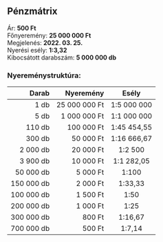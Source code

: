 ## Pénzmátrix

Ár: **500 Ft**<br/>
Főnyeremény: **25 000 000 Ft**<br/>
Megjelenés: **2022. 03. 25.**<br/>
Nyerési esély: **1:3,32**<br/>
Kibocsátott darabszám: **5 000 000 db**<br/>

### Nyereménystruktúra:
Darab|Nyeremény|Esély
---:|---:|:---:
1 db|25 000 000 Ft|1:5 000 000
5 db|1 000 000 Ft|1:1 000 000
110 db|100 000 Ft|1:45 454,55
300 db|50 000 Ft|1:16 666,67
2 000 db|20 000 Ft|1:2 500
3 900 db|10 000 Ft|1:1 282,05
50 000 db|5 000 Ft|1:100
150 000 db|2 000 Ft|1:33,33
100 000 db|1 500 Ft|1:50
200 000 db|1 000 Ft|1:25
300 000 db|800 Ft|1:16,67
700 000 db|500 Ft|1:7,14
